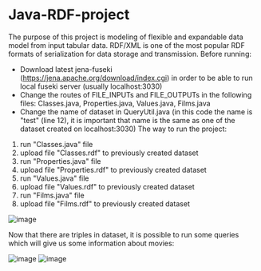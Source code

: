 # Java-RDF-project

The purpose of this project is modeling of flexible and expandable data model from input tabular data. RDF/XML is one of the most popular RDF formats of serialization for data storage and transmission.
Before running:
- Download latest jena-fuseki (https://jena.apache.org/download/index.cgi) in order to be able to run local fuseki server (usually localhost:3030)
- Change the routes of FILE_INPUTs and FILE_OUTPUTs in the following files: Classes.java, Properties.java, Values.java, Films.java
- Change the name of dataset in QueryUtil.java (in this code the name is "test" (line 12), it is important that name is the same as one of the dataset created on localhost:3030)
The way to run the project:
1) run "Classes.java" file
2) upload file "Classes.rdf" to previously created dataset
3) run "Properties.java" file
4) upload file "Properties.rdf" to previously created dataset
5) run "Values.java" file
6) upload file "Values.rdf" to previously created dataset
7) run "Films.java" file
8) upload file "Films.rdf" to previously created dataset

 ![image](https://user-images.githubusercontent.com/113367561/191038657-d506b993-41e3-4cc9-9968-37ae34b34902.png)

Now that there are triples in dataset, it is possible to run some queries which will give us some information about movies:

![image](https://user-images.githubusercontent.com/113367561/191038733-67ec5429-c1b9-4822-9a98-e8a1a814dcbc.png)
![image](https://user-images.githubusercontent.com/113367561/191038747-58e71a14-5269-4994-8c7f-ce1362ebb7f4.png)
